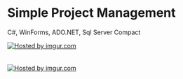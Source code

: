 Simple Project Management
=======================

C#, WinForms, ADO.NET, Sql Server Compact

<a href="http://imgur.com/fA789kq"><img src="http://i.imgur.com/fA789kq.png" title="Hosted by imgur.com"/></a>
<br/><br/><br/>
<a href="http://imgur.com/ayFShD0"><img src="http://i.imgur.com/ayFShD0.png" title="Hosted by imgur.com"/></a>

